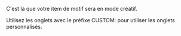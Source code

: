 C'est là que votre item de motif sera en mode créatif.

Utilisez les onglets avec le préfixe CUSTOM: pour utiliser les onglets personnalisés.